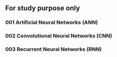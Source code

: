 ## For study purpose only
### 001 Artificial Neural Networks (ANN)
### 002 Convolutional Neural Networks (CNN)
### 003 Recurrent Neural Networks (RNN)
